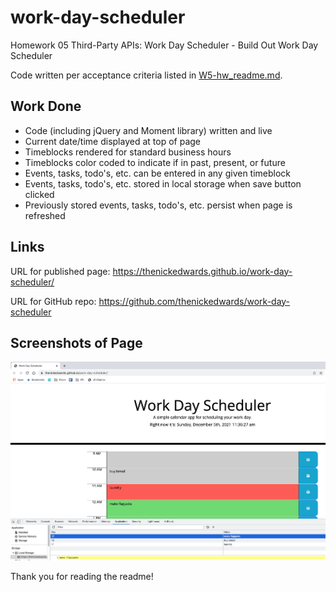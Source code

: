 # work-day-scheduler
Homework 05 Third-Party APIs: Work Day Scheduler - Build Out Work Day Scheduler

 Code written per acceptance criteria listed in [W5-hw_readme.md](W5-hw_readme.md).

## Work Done
* Code (including jQuery and Moment library) written and live
* Current date/time displayed at top of page
* Timeblocks rendered for standard business hours
* Timeblocks color coded to indicate if in past, present, or future
* Events, tasks, todo's, etc. can be entered in any given timeblock
* Events, tasks, todo's, etc. stored in local storage when save button clicked
* Previously stored events, tasks, todo's, etc. persist when page is refreshed 

## Links
URL for published page: https://thenickedwards.github.io/work-day-scheduler/

URL for GitHub repo: https://github.com/thenickedwards/work-day-scheduler

## Screenshots of Page
![Screenshot of Work Day Scheduler webpage including local storage.](planner_screenshot.png)

Thank you for reading the readme!